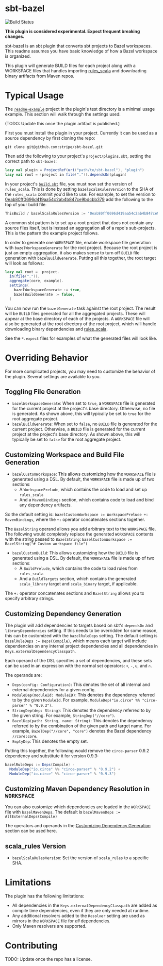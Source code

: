 # sbt-bazel

[![Build Status](https://travis-ci.org/stripe/sbt-bazel.svg?branch=master)](https://travis-ci.org/stripe/sbt-bazel)

**This plugin is considered experimental. Expect frequent breaking changes.**

sbt-bazel is an sbt plugin that converts sbt projects to Bazel workspaces. This readme assumes you have basic knowledge of how a Bazel workspace is organized. 

This plugin will generate BUILD files for each project along with a WORKSPACE files that handles importing [rules_scala](https://github.com/bazelbuild/rules_scala) and downloading binary artifacts from Maven repos.

# Typical Usage

The [`readme-example`](https://github.com/stripe/sbt-bazel/tree/master/plugin/src/sbt-test/sbt-bazel/readme-example) project in the plugin's test directory is a minimal usage example. This section will walk through the settings used.

(TODO: Update this once the plugin artifact is published.)

First you must install the plugin in your project. Currently it can be used as a source dependency by first cloning the repo:

```
git clone git@github.com:stripe/sbt-bazel.git
```

Then add the following to your project's `project/plugins.sbt`, setting the correct path to `sbt-bazel`:

```scala
lazy val plugin = ProjectRef(uri("path/to/sbt-bazel"), "plugin")
lazy val root = (project in file(".")).dependsOn(plugin)
```

In your project's [`build.sbt`](https://github.com/stripe/sbt-bazel/tree/master/plugin/src/sbt-test/sbt-bazel/readme-example/build.sbt) file, you must now set the version of `rules_scala`. This is done by setting `bazelScalaRulesVersion` to the SHA of the `rules_scala` commit you'd like to use. For example, to set the version to [0eab80ff0696d419aa54c2ab4b847ce9bdcbb379](https://github.com/bazelbuild/rules_scala/commit/0eab80ff0696d419aa54c2ab4b847ce9bdcbb379) add the following to the top of your build file:

```scala
ThisBuild / bazelScalaRulesVersion := "0eab80ff0696d419aa54c2ab4b847ce9bdcbb379"
```

A common sbt pattern is to set up a root project that does not contain any source files itself, but is instead an aggregation all of a repo's sub-projects. This is the pattern the example project follows. 

In order to generate one `WORKSPACE` file, enable workspace file generation with `bazelWorkspaceGenerate` for the root project. Because the root project is just an empty aggregation, it also makes sense to turn off `BUILD` file generation with `bazelBuildGenerate`. Putting all this together, the root target will look as follows:

```scala
lazy val root =  project.
  in(file(".")).
  aggregate(core, example).
  settings(
    bazelWorkspaceGenerate := true,
    bazelBuildGenerate := false,
  )
```

You can now run the `bazelGenerate` task against the root project. The result will be `BUILD` files generated for all the aggregated projects. These will appear at the base directory of each of the projects. A `WORKSPACE` file will also be generated at the root directory of the root project, which will handle downloading binary dependencies and [rules_scala](https://github.com/bazelbuild/rules_scala).

See the `*.expect` files for examples of what the generated files will look like.

# Overriding Behavior

For more complicated projects, you may need to customize the behavior of the plugin. Several settings are available to you.

## Toggling File Generation

- `bazelWorkspaceGenerate`: When set to `true`, a `WORKSPACE` file is generated for the current project at the project's base directory. Otherwise, no file is generated. As shown above, this will typically be set to `true` for the root aggregate project.
- `bazelBuildGenerate`: When set to `false`, no `BUILD` file is generated for the current project. Otherwise, a `BUILD` file is generated for the current project at the project's base directory. As shown above, this will typically be set to `false` for the root aggregate project.

## Customizing Workspace and Build File Generation

- `bazelCustomWorkspace`: This allows customizing how the `WORKSPACE` file is generated using a DSL. By default, the `WORKSPACE` file is made up of two sections:
  - A `WorkspacePrelude`, which contains the code to load and set up `rules_scala`
  - And a `MavenBindings` section, which contains code to load and bind any dependency artifacts.

So the default setting is: `bazelCustomWorkspace := WorkspacePrelude +: MavenBindings`, where the `+:` operator concatenates sections together. 

The `BazelString` operand allows you add arbitrary text to the `WORKSPACE` file. The following would completely replace the generated `WORKSPACE` contents with the string passed to `BazelString`: `bazelCustomWorkspace := BazelString("# Custom workspace file")`

- `bazelCustomBuild`: This allows customizing how the `BUILD` file is generated using a DSL. By default, the `WORKSPACE` file is made up of two sections:
  - A `BuildPrelude`, which contains the code to load rules from `rules_scala`
  - And a `BuildTargets` section, which contains the generated `scala_library` target and `scala_binary` target, if applicable.
  
The `+:` operator concatenates sections and `BazelString` allows you to specify arbitrary strings.

## Customizing Dependency Generation

The plugin will add dependencies to targets based on sbt's `dependsOn` and `libraryDependencies` setting. If this needs to be overridden for some reason, this can be customized with the `bazelRuleDeps` setting. The default setting is `bazelRuleDeps := Deps(Compile)`, which means each target will include dependencies on any internal project dependencies and all dependencies in `Keys.externalDependencyClasspath`.

Each operand of the DSL specifies a set of dependencies, and these sets can be used in an expression with the normal set operators: `+`, `-`, `∪`, and `∩`.

The operands are:

- `Deps(config: Configuration)`: This denotes the set of all internal and external dependencies for a given config.
- `ModuleDep(moduleId: ModuleID)`: This denotes the dependency referred to by the given `ModuleId`. For example, `ModuleDep("io.circe" %% "circe-parser" % "0.9.3")`.
- `StringDep(dep: String)`: This denotes the dependency referred to by the given string. For example, `StringDep("//core")`.
- `BazelDep(path: String, name: String)`: This denotes the dependency referred to by the combination of the given path and target name. For example, `BazelDep("//core", "core")` denotes the Bazel dependency `//core:core`.
- `EmptyDep`: This denotes the empty set.

Putting this together, the following would remove the `circe-parser` 0.9.2 dependency and substitute it for version 0.9.3:

```scala
bazelRuleDeps := Deps(Compile) - 
  ModuleDep("io.circe" %% "circe-parser" % "0.9.2") + 
  ModuleDep("io.circe" %% "circe-parser" % "0.9.3")
```

## Customizing Maven Dependency Resolution in `WORKSPACE`

You can also customize which dependencies are loaded in the `WORKSPACE` file with `bazelMavenDeps`. The default is `bazelMavenDeps := AllExternalDeps(Compile)`

The operators and operands in the [Customizing Dependency Generation](#customizingdependencygeneration) section can be used here.

## scala_rules Version

- `bazelScalaRulesVersion`: Set the version of `scala_rules` to a specific SHA.

# Limitations

The plugin has the following limitations:

- All dependencies in the `Keys.externalDependencyClasspath` are added as compile time dependencies, even if they are only needed at runtime.
- Any additional resolvers added to the `Resolver` setting are used as mirrors in the `WORKSPACE` file for *all* dependencies. 
- Only Maven resolvers are supported.

# Contributing

TODO: Update once the repo has a license.